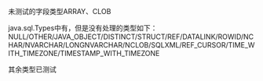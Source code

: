 未测试的字段类型ARRAY、CLOB  

java.sql.Types中有，但是没有处理的类型如下：  
NULL/OTHER/JAVA_OBJECT/DISTINCT/STRUCT/REF/DATALINK/ROWID/NCHAR/NVARCHAR/LONGNVARCHAR/NCLOB/SQLXML/REF_CURSOR/TIME_WITH_TIMEZONE/TIMESTAMP_WITH_TIMEZONE

其余类型已测试  



